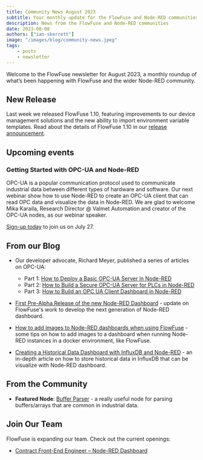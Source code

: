 ```yaml
---
title: Community News August 2023
subtitle: Your monthly update for the FlowFuse and Node-RED communities
description: News from the FlowFuse and Node-RED communities
date: 2023-08-08
authors: ["ian-skerrett"]
image: "/images/blog/community-news.jpeg"
tags:
    - posts
    - newsletter
---
```


Welcome to the FlowFuse newsletter for August 2023, a monthly roundup of what’s been happening with FlowFuse and the wider Node-RED community. 

<!--more-->

## New Release

Last week we released FlowFuse 1.10, featuring improvements to our device management solutions and the new ability to import environment variable templates. Read about the details of FlowFuse 1.10 in our [release announcement](/blog/2023/08/flowforge-1-10-release/). 

## Upcoming events

### Getting Started with OPC-UA and Node-RED

OPC-UA is a popular communication protocol used to communicate industrial data between different types of hardware and software. Our next webinar show how to use Node-RED to create an OPC-UA client that can read OPC data and visualize the data in Node-RED. We are glad to welcome Mika Karaila, Research Director @ Valmet Automation and creator of the OPC-UA nodes, as our webinar speaker. 

[Sign-up today](/webinars/2023/getting-started-opcua-node-red/) to join us on July 27. 


## From our Blog

- Our developer advocate, Richard Meyer, published a series of articles on OPC-UA:
  - Part 1: [How to Deploy a Basic OPC-UA Server in Node-RED](/blog/2023/07/how-to-deploy-a-basic-opc-ua-server-in-node-red/)
  - Part 2: [How to Build a Secure OPC-UA Server for PLCs in Node-RED](/blog/2023/07/how-to-build-a-secure-opc-ua-server-for-plcs-in-node-red/)
  - Part 3: [How to Build an OPC UA Client Dashboard in Node-RED](/blog/2023/07/how-to-build-a-opc-client-dashboard-in-node-red/)



- [First Pre-Alpha Release of the new Node-RED Dashboard](/blog/2023/07/dashboard-0-1-release/) - update on FlowFuse's work to develop the next generation of Node-RED dashboard.

- [How to add images to Node-RED dashboards when using FlowFuse](/blog/2023/07/images-in-node-red-dashboards/) - some tips on how to add images to a dashboard when running Node-RED instances in a docker environment, like FlowFuse.

- [Creating a Historical Data Dashboard with InfluxDB and Node-RED](/blog/2023/07/influxdb-historical-data/) - an in-depth article on how to store historical data in InfluxDB that can be visualize with Node-RED dashboard.


## From the Community

- **Featured Node**: [Buffer Parser](https://flows.nodered.org/node/node-red-contrib-buffer-parser) - a really useful node for parsing buffers/arrays that are common in industrial data.


## Join Our Team
FlowFuse is expanding our team. Check out the current openings:

- [Contract Front-End Engineer – Node-RED Dashboard](https://boards.greenhouse.io/flowfuse/jobs/4911532004)
